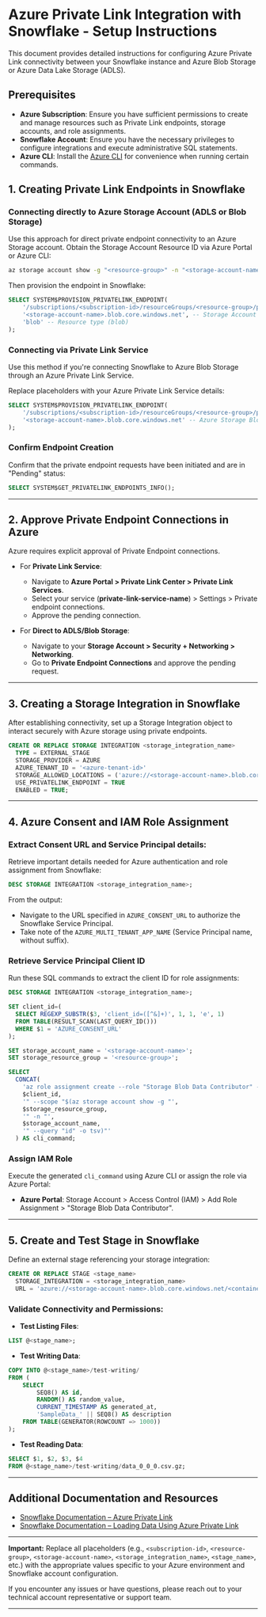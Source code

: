 # Azure Private Link Integration with Snowflake - Setup Instructions

This document provides detailed instructions for configuring Azure Private Link connectivity between your Snowflake instance and Azure Blob Storage or Azure Data Lake Storage (ADLS).

## Prerequisites
- **Azure Subscription**: Ensure you have sufficient permissions to create and manage resources such as Private Link endpoints, storage accounts, and role assignments.
- **Snowflake Account**: Ensure you have the necessary privileges to configure integrations and execute administrative SQL statements.
- **Azure CLI**: Install the [Azure CLI](https://docs.microsoft.com/en-us/cli/azure/install-azure-cli) for convenience when running certain commands.

## 1. Creating Private Link Endpoints in Snowflake

### Connecting directly to Azure Storage Account (ADLS or Blob Storage)
Use this approach for direct private endpoint connectivity to an Azure Storage account. Obtain the Storage Account Resource ID via Azure Portal or Azure CLI:

```bash
az storage account show -g "<resource-group>" -n "<storage-account-name>" --query "id" -o tsv
```

Then provision the endpoint in Snowflake:

```sql
SELECT SYSTEM$PROVISION_PRIVATELINK_ENDPOINT(
    '/subscriptions/<subscription-id>/resourceGroups/<resource-group>/providers/Microsoft.Storage/storageAccounts/<storage-account-name>', -- Storage Account Resource ID
    '<storage-account-name>.blob.core.windows.net', -- Storage Account Blob endpoint FQDN
    'blob' -- Resource type (blob)
);
```

### Connecting via Private Link Service
Use this method if you're connecting Snowflake to Azure Blob Storage through an Azure Private Link Service.

Replace placeholders with your Azure Private Link Service details:

```sql
SELECT SYSTEM$PROVISION_PRIVATELINK_ENDPOINT(
    '/subscriptions/<subscription-id>/resourceGroups/<resource-group>/providers/Microsoft.Network/privateLinkServices/<private-link-service-name>', -- Private Link Service Resource ID
    '<storage-account-name>.blob.core.windows.net' -- Azure Storage Blob endpoint FQDN
);
```

### Confirm Endpoint Creation
Confirm that the private endpoint requests have been initiated and are in "Pending" status:

```sql
SELECT SYSTEM$GET_PRIVATELINK_ENDPOINTS_INFO();
```

---

## 2. Approve Private Endpoint Connections in Azure
Azure requires explicit approval of Private Endpoint connections.

- For **Private Link Service**:
  - Navigate to **Azure Portal > Private Link Center > Private Link Services**.
  - Select your service (**private-link-service-name**) > Settings > Private endpoint connections.
  - Approve the pending connection.

- For **Direct to ADLS/Blob Storage**:
  - Navigate to your **Storage Account > Security + Networking > Networking**.
  - Go to **Private Endpoint Connections** and approve the pending request.

---

## 3. Creating a Storage Integration in Snowflake
After establishing connectivity, set up a Storage Integration object to interact securely with Azure storage using private endpoints.

```sql
CREATE OR REPLACE STORAGE INTEGRATION <storage_integration_name>
  TYPE = EXTERNAL_STAGE
  STORAGE_PROVIDER = AZURE
  AZURE_TENANT_ID = '<azure-tenant-id>'
  STORAGE_ALLOWED_LOCATIONS = ('azure://<storage-account-name>.blob.core.windows.net/<container>/<path>/')
  USE_PRIVATELINK_ENDPOINT = TRUE
  ENABLED = TRUE;
```

---

## 4. Azure Consent and IAM Role Assignment

### Extract Consent URL and Service Principal details:
Retrieve important details needed for Azure authentication and role assignment from Snowflake:

```sql
DESC STORAGE INTEGRATION <storage_integration_name>;
```

From the output:
- Navigate to the URL specified in `AZURE_CONSENT_URL` to authorize the Snowflake Service Principal.
- Take note of the `AZURE_MULTI_TENANT_APP_NAME` (Service Principal name, without suffix).

### Retrieve Service Principal Client ID
Run these SQL commands to extract the client ID for role assignments:

```sql
DESC STORAGE INTEGRATION <storage_integration_name>;

SET client_id=(
  SELECT REGEXP_SUBSTR($3, 'client_id=([^&]+)', 1, 1, 'e', 1)
  FROM TABLE(RESULT_SCAN(LAST_QUERY_ID()))
  WHERE $1 = 'AZURE_CONSENT_URL'
);

SET storage_account_name = '<storage-account-name>';
SET storage_resource_group = '<resource-group>';

SELECT
  CONCAT(
    'az role assignment create --role "Storage Blob Data Contributor" --assignee "',
    $client_id,
    '" --scope "$(az storage account show -g "',
    $storage_resource_group,
    '" -n "',
    $storage_account_name,
    '" --query "id" -o tsv)"'
  ) AS cli_command;
```

### Assign IAM Role
Execute the generated `cli_command` using Azure CLI or assign the role via Azure Portal:
- **Azure Portal**: Storage Account > Access Control (IAM) > Add Role Assignment > "Storage Blob Data Contributor".

---

## 5. Create and Test Stage in Snowflake
Define an external stage referencing your storage integration:

```sql
CREATE OR REPLACE STAGE <stage_name>
  STORAGE_INTEGRATION = <storage_integration_name>
  URL = 'azure://<storage-account-name>.blob.core.windows.net/<container>/<path>/';
```

### Validate Connectivity and Permissions:

- **Test Listing Files**:
```sql
LIST @<stage_name>;
```

- **Test Writing Data**:
```sql
COPY INTO @<stage_name>/test-writing/
FROM (
    SELECT
        SEQ8() AS id,
        RANDOM() AS random_value,
        CURRENT_TIMESTAMP AS generated_at,
        'SampleData_' || SEQ8() AS description
    FROM TABLE(GENERATOR(ROWCOUNT => 1000))
);
```

- **Test Reading Data**:
```sql
SELECT $1, $2, $3, $4
FROM @<stage_name>/test-writing/data_0_0_0.csv.gz;
```

---

## Additional Documentation and Resources
- [Snowflake Documentation – Azure Private Link](https://docs.snowflake.com/en/user-guide/private-manage-endpoints-azure)
- [Snowflake Documentation – Loading Data Using Azure Private Link](https://docs.snowflake.com/en/user-guide/data-load-azure-private)

---

**Important:**
Replace all placeholders (e.g., `<subscription-id>`, `<resource-group>`, `<storage-account-name>`, `<storage_integration_name>`, `<stage_name>`, etc.) with the appropriate values specific to your Azure environment and Snowflake account configuration.

If you encounter any issues or have questions, please reach out to your technical account representative or support team.

---
